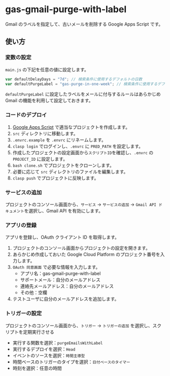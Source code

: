 # gas-gmail-purge-with-label

Gmail のラベルを指定して、古いメールを削除する Google Apps Script です。

## 使い方

### 変数の設定

`main.js` の下記を任意の値に設定します。

```javascript
var defaultDelayDays = "7d"; // 検索条件に使用するデフォルトの日数
var defaultPurgeLabel = "gas-purge-in-one-week"; // 検索条件に使用するデフォルトのラベル名
```

`defaultPurgeLabel` に設定したラベルをメールに付与するルールはあらかじめ Gmail の機能を利用して設定しておきます。

### コードのデプロイ

1. [Google Apps Script](https://script.google.com/) で適当なプロジェクトを作成します。
1. `src` ディレクトリに移動します。
1. `.envrc.example` を `.envrc` にリネームします。
1. `clasp login` でログインし、`.envrc` に `PRED_PATH` を設定します。
1. 作成したプロジェクトの設定画面から`スクリプトID`を確認し、`.envrc` の `PROJECT_ID` に設定します。
1. `bash clone.sh` でプロジェクトをクローンします。
1. 必要に応じて `src` ディレクトリのファイルを編集します。
1. `clasp push` でプロジェクトに反映します。

### サービスの追加

プロジェクトのコンソール画面から、`サービス` -> `サービスの追加` -> `Gmail API ドキュメント`を選択し、Gmail API を有効にします。

### アプリの登録

アプリを登録し、OAuth クライアント ID を取得します。

1. プロジェクトのコンソール画面からプロジェクトの設定を開きます。
1. あらかじめ作成しておいた Google Cloud Platform のプロジェクト番号を入力します。
1. `OAuth 同意画面` で必要な情報を入力します。
   - アプリ名：gas-gmail-purge-with-label
   - サポートメール：自分のメールアドレス
   - 連絡先メールアドレス：自分のメールアドレス
   - その他：空欄
1. テストユーザに自分のメールアドレスを追加します。

### トリガーの設定

プロジェクトのコンソール画面から、`トリガー` -> `トリガーの追加` を選択し、スクリプトを定期実行させる

- 実行する関数を選択：`purgeEmailsWithLabel`
- 実行するデプロイを選択：`Head`
- イベントのソースを選択：`時間主導型`
- 時間ベースのトリガーのタイプを選択：`日付ベースのタイマー`
- 時刻を選択：任意の時間
